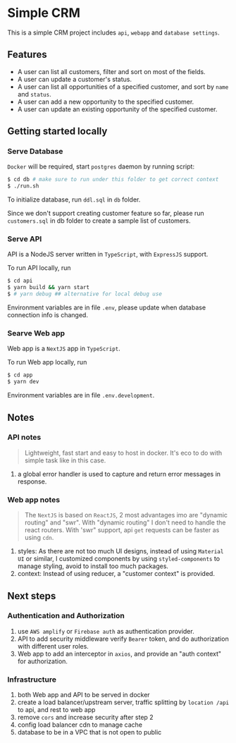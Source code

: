 # Simple CRM
This is a simple CRM project includes `api`, `webapp` and `database settings`.

## Features
- A user can list all customers, filter and sort on most of the fields.
- A user can update a customer's status.
- A user can list all opportunities of a specified customer, and sort by `name` and `status`.
- A user can add a new opportunity to the specified customer.
- A user can update an existing opportunity of the specified customer.

## Getting started locally
### Serve Database
`Docker` will be required, start `postgres` daemon by running script:
```bash
$ cd db # make sure to run under this folder to get correct context
$ ./run.sh
```

To initialize database, run `ddl.sql` in `db` folder.

Since we don't support creating customer feature so far, please run `customers.sql` in db folder to create a sample list of customers.

### Serve API
API is a NodeJS server written in `TypeScript`, with `ExpressJS` support.

To run API locally, run
```bash
$ cd api
$ yarn build && yarn start
$ # yarn debug ## alternative for local debug use
```

Environment variables are in file `.env`, please update when database connection info is changed.

### Searve Web app
Web app is a `NextJS` app in `TypeScript`.

To run Web app locally, run
```bash
$ cd app
$ yarn dev
```

Environment variables are in file `.env.development`.

## Notes
### API notes
> Lightweight, fast start and easy to host in docker. It's eco to do with simple task like in this case.

1. a global error handler is used to capture and return error messages in response.


### Web app notes
> The `NextJS` is based on `ReactJS`, 2 most advantages imo are "dynamic routing" and "swr".
 With "dynamic routing" I don't need to handle the react routers.
 With 'swr" support, api `get` requests can be faster as using `cdn`.

1. styles: As there are not too much UI designs, instead of using `Material UI` or similar, I customized components by using `styled-components` to manage styling, avoid to install too much packages.
2. context: Instead of using reducer, a "customer context" is provided.

## Next steps
### Authentication and Authorization
1. use `AWS amplify` or `Firebase auth` as authentication provider.
2. API to add security middleware verify `Bearer` token, and do authorization with different user roles.
3. Web app to add an interceptor in `axios`, and provide an "auth context" for authorization.

### Infrastructure
1. both Web app and API to be served in docker
2. create a load balancer/upstream server, traffic splitting by `location /api` to api, and rest to web app
3. remove `cors` and increase security after step 2
4. config load balancer cdn to manage cache
5. database to be in a VPC that is not open to public